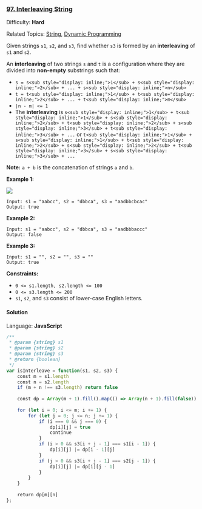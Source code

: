 ### [97\. Interleaving String](https://leetcode.com/problems/interleaving-string/)

Difficulty: **Hard**  

Related Topics: [String](https://leetcode.com/tag/string/), [Dynamic Programming](https://leetcode.com/tag/dynamic-programming/)


Given strings `s1`, `s2`, and `s3`, find whether `s3` is formed by an **interleaving** of `s1` and `s2`.

An **interleaving** of two strings `s` and `t` is a configuration where they are divided into **non-empty** substrings such that:

*   `s = s<sub style="display: inline;">1</sub> + s<sub style="display: inline;">2</sub> + ... + s<sub style="display: inline;">n</sub>`
*   `t = t<sub style="display: inline;">1</sub> + t<sub style="display: inline;">2</sub> + ... + t<sub style="display: inline;">m</sub>`
*   `|n - m| <= 1`
*   The **interleaving** is `s<sub style="display: inline;">1</sub> + t<sub style="display: inline;">1</sub> + s<sub style="display: inline;">2</sub> + t<sub style="display: inline;">2</sub> + s<sub style="display: inline;">3</sub> + t<sub style="display: inline;">3</sub> + ...` or `t<sub style="display: inline;">1</sub> + s<sub style="display: inline;">1</sub> + t<sub style="display: inline;">2</sub> + s<sub style="display: inline;">2</sub> + t<sub style="display: inline;">3</sub> + s<sub style="display: inline;">3</sub> + ...`

**Note:** `a + b` is the concatenation of strings `a` and `b`.

**Example 1:**

![](https://assets.leetcode.com/uploads/2020/09/02/interleave.jpg)

```
Input: s1 = "aabcc", s2 = "dbbca", s3 = "aadbbcbcac"
Output: true
```

**Example 2:**

```
Input: s1 = "aabcc", s2 = "dbbca", s3 = "aadbbbaccc"
Output: false
```

**Example 3:**

```
Input: s1 = "", s2 = "", s3 = ""
Output: true
```

**Constraints:**

*   `0 <= s1.length, s2.length <= 100`
*   `0 <= s3.length <= 200`
*   `s1`, `s2`, and `s3` consist of lower-case English letters.


#### Solution

Language: **JavaScript**

```javascript
/**
 * @param {string} s1
 * @param {string} s2
 * @param {string} s3
 * @return {boolean}
 */
var isInterleave = function(s1, s2, s3) {
    const m = s1.length
    const n = s2.length
    if (m + n !== s3.length) return false
    
    const dp = Array(m + 1).fill().map(() => Array(n + 1).fill(false))
    
    for (let i = 0; i <= m; i += 1) {
        for (let j = 0; j <= n; j += 1) {
            if (i === 0 && j === 0) {
                dp[i][j] = true
                continue
            }
            if (i > 0 && s3[i + j - 1] === s1[i - 1]) {
                dp[i][j] |= dp[i - 1][j]
            }
            if (j > 0 && s3[i + j - 1] === s2[j - 1]) {
                dp[i][j] |= dp[i][j - 1]
            }
        }
    }
    
    return dp[m][n]
};
```